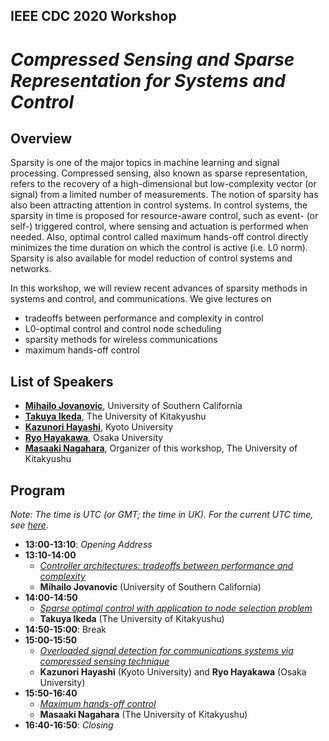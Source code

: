 
## IEEE CDC 2020 Workshop
# *Compressed Sensing and Sparse Representation for Systems and Control*

## Overview
Sparsity is one of the major topics in machine learning and signal processing. Compressed sensing, also known as sparse representation, refers to the recovery of a high-dimensional but low-complexity vector (or signal) from a limited number of measurements. The notion of sparsity has also been attracting attention in control systems. In control systems, the sparsity in time is proposed for resource-aware control, such as event- (or self-) triggered control, where sensing and actuation is performed when needed. Also, optimal control called maximum hands-off control directly minimizes the time duration on which the control is active (i.e. L0 norm). Sparsity is also available for model reduction of control systems and networks.

In this workshop, we will review recent advances of sparsity methods in systems and control, and communications. We give lectures on
- tradeoffs between performance and complexity in control
- L0-optimal control and control node scheduling
- sparsity methods for wireless communications
- maximum hands-off control


## List of Speakers
- [**Mihailo Jovanovic**](https://viterbi-web.usc.edu/~mihailo/), University of Southern California
- [**Takuya Ikeda**](https://researchmap.jp/t-ikd/?lang=en), The University of Kitakyushu
- [**Kazunori Hayashi**](https://kazunorihayashi.github.io/index_e.html), Kyoto University
- [**Ryo Hayakawa**](http://www.ip.info.eng.osaka-cu.ac.jp/~rhayakawa/index-e.html), Osaka University
- [**Masaaki Nagahara**](https://nagahara-masaaki.github.io), Organizer of this workshop, The University of Kitakyushu

## Program
*Note: The time is UTC (or GMT; the time in UK). For the current UTC time, see [here](https://cdc2020.ieeecss.org/utc-time.php).*
- **13:00-13:10**: *Opening Address*
- **13:10-14:00** 
  - [*Controller architectures: tradeoffs between performance and complexity*](mihailo.md)
  - **Mihailo Jovanovic** (University of Southern California)
- **14:00-14:50**
  - [*Sparse optimal control with application to node selection problem*](ikeda.md)
  - **Takuya Ikeda** (The University of Kitakyushu)
- **14:50-15:00**: Break
- **15:00-15:50**
  - [*Overloaded signal detection for communications systems via compressed sensing technique*](hayashi.md)
  - **Kazunori Hayashi** (Kyoto University) and **Ryo Hayakawa** (Osaka University)
- **15:50-16:40**
  - [*Maximum hands-off control*](nagahara.md)
  - **Masaaki Nagahara** (The University of Kitakyushu)
- **16:40-16:50**: *Closing*
